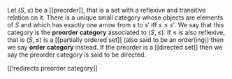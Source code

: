 Let $(S,\leq)$ be a [[preorder]], that is a set with a reflexive and transitive relation on it. There is a unique small category whose objects are elements of $S$ and which has exactly one arrow from $s$ to $s'$ iff $s\leq s'$. We say that this category is the __preorder category__ associated to $(S,\leq)$. If $\leq$ is also reflexive, that is $(S,\leq)$ is a [[partially ordered set]] (also said to be an order(ing)) then we say __order category__ instead. If the preorder is a [[directed set]] then we say the preorder category is said to be directed. 

[[!redirects preorder category]]